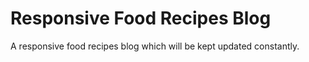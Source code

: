 # Responsive Food Recipes Blog
A responsive food recipes blog which will be kept updated constantly.
